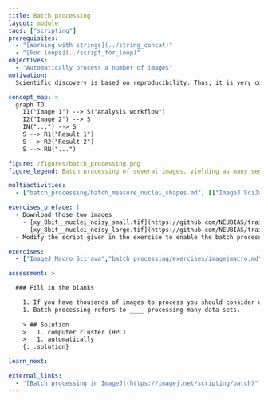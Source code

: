```yaml
---
title: Batch processing
layout: module
tags: ["scripting"]
prerequisites:
  - "[Working with strings](../string_concat)"
  - "[For loops](../script_for_loop)"
objectives:
  - "Automatically process a number of images"
motivation: |
  Scientific discovery is based on reproducibility. Thus, it is very common to apply the same analysis workflow to a number of images, possibly comprising different biological conditions. To achieve this, it is very important to know how to efficiently "batch process" many images.

concept_map: >
  graph TD
    I1("Image 1") --> S("Analysis workflow")
    I2("Image 2") --> S
    IN("...") --> S
    S --> R1("Result 1")
    S --> R2("Result 2")
    S --> RN("...")

figure: /figures/batch_processing.png
figure_legend: Batch processing of several images, yielding as many segmentations and object measurement tables.

multiactivities:
  - ["batch_processing/batch_measure_nuclei_shapes.md", [["ImageJ SciJava Macro", "batch_processing/batch_measure_nuclei_shape_scijava_ijmacro.md"],["skimage python", "batch_processing/batch_measure_nuclei_shape.py"]]]

exercises_preface: |
  - Download those two images
    - [xy_8bit__nuclei_noisy_small.tif](https://github.com/NEUBIAS/training-resources/raw/master/image_data/xy_8bit__nuclei_noisy_small.tif)
    - [xy_8bit__nuclei_noisy_large.tif](https://github.com/NEUBIAS/training-resources/raw/master/image_data/xy_8bit__nuclei_noisy_large.tif)
  - Modify the script given in the exercise to enable the batch processing of those two images.

exercises:
  - ["ImageJ Macro Scijava","batch_processing/exercises/imagejmacro.md"]

assessment: >

  ### Fill in the blanks

    1. If you have thousands of images to process you should consider using a ___ .
    1. Batch processing refers to ____ processing many data sets.
    
    > ## Solution
    >   1. computer cluster (HPC)
    >   1. automatically
    {: .solution}

learn_next:

external_links:
  - "[Batch processing in ImageJ](https://imagej.net/scripting/batch)"
---
```

